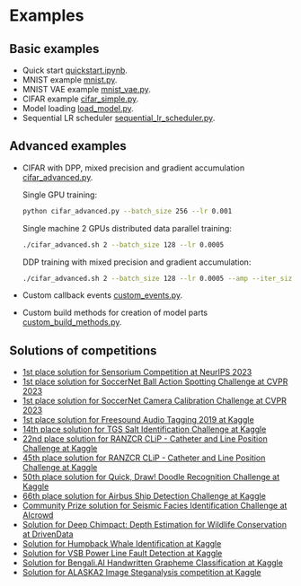 # Examples

## Basic examples

* Quick start [quickstart.ipynb](quickstart.ipynb).
* MNIST example [mnist.py](mnist.py).    
* MNIST VAE example [mnist_vae.py](mnist_vae.py).
* CIFAR example [cifar_simple.py](cifar_simple.py). 
* Model loading [load_model.py](load_model.py).
* Sequential LR scheduler [sequential_lr_scheduler.py](sequential_lr_scheduler.py).

## Advanced examples

* CIFAR with DPP, mixed precision and gradient accumulation [cifar_advanced.py](cifar_advanced.py).

    Single GPU training:

    ```bash
    python cifar_advanced.py --batch_size 256 --lr 0.001
    ```
 
    Single machine 2 GPUs distributed data parallel training:

    ```bash
    ./cifar_advanced.sh 2 --batch_size 128 --lr 0.0005
    ```

    DDP training with mixed precision and gradient accumulation:

    ```bash
    ./cifar_advanced.sh 2 --batch_size 128 --lr 0.0005 --amp --iter_size 2
    ```
    
* Custom callback events [custom_events.py](custom_events.py).
* Custom build methods for creation of model parts [custom_build_methods.py](custom_build_methods.py).

## Solutions of competitions

* [1st place solution for Sensorium Competition at NeurIPS 2023](https://github.com/lRomul/sensorium)
* [1st place solution for SoccerNet Ball Action Spotting Challenge at CVPR 2023](https://github.com/lRomul/ball-action-spotting)
* [1st place solution for SoccerNet Camera Calibration Challenge at CVPR 2023](https://github.com/NikolasEnt/soccernet-calibration-sportlight)
* [1st place solution for Freesound Audio Tagging 2019 at Kaggle](https://github.com/lRomul/argus-freesound)
* [14th place solution for TGS Salt Identification Challenge at Kaggle](https://github.com/lRomul/argus-tgs-salt)
* [22nd place solution for RANZCR CLiP - Catheter and Line Position Challenge at Kaggle](https://github.com/lRomul/ranzcr-clip)
* [45th place solution for RANZCR CLiP - Catheter and Line Position Challenge at Kaggle](https://github.com/irrmnv/ranzcr-clip)
* [50th place solution for Quick, Draw! Doodle Recognition Challenge at Kaggle](https://github.com/lRomul/argus-quick-draw)
* [66th place solution for Airbus Ship Detection Challenge at Kaggle](https://github.com/OniroAI/Universal-segmentation-baseline-Kaggle-Airbus-Ship-Detection)
* [Community Prize solution for Seismic Facies Identification Challenge at AIcrowd](https://github.com/irrmnv/seismic-facies-identification)
* [Solution for Deep Chimpact: Depth Estimation for Wildlife Conservation at DrivenData](https://github.com/sankovalev/deep_chimpact.drivendata)
* [Solution for Humpback Whale Identification at Kaggle](https://github.com/lRomul/argus-humpback-whale)
* [Solution for VSB Power Line Fault Detection at Kaggle](https://github.com/lRomul/argus-vsb-power)
* [Solution for Bengali.AI Handwritten Grapheme Classification at Kaggle](https://github.com/lRomul/argus-bengali-ai)
* [Solution for ALASKA2 Image Steganalysis competition at Kaggle](https://github.com/lRomul/argus-alaska)
